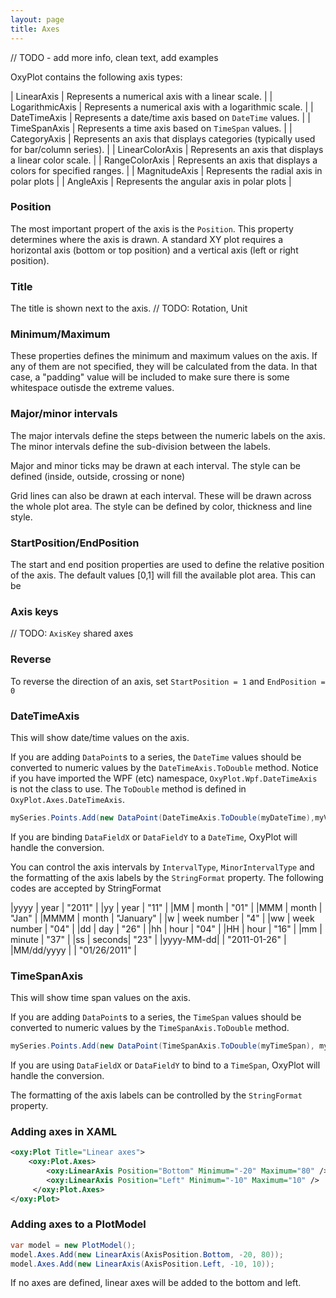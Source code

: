 ```yaml
---
layout: page
title: Axes
---
```


// TODO - add more info, clean text, add examples

OxyPlot contains the following axis types:

| LinearAxis | Represents a numerical axis with a linear scale. |
| LogarithmicAxis | Represents a numerical axis with a logarithmic scale. |
| DateTimeAxis | Represents a date/time axis based on `DateTime` values. |
| TimeSpanAxis | Represents a time axis based on `TimeSpan` values. |
| CategoryAxis | Represents an axis that displays categories (typically used for bar/column series). |
| LinearColorAxis | Represents an axis that displays a linear color scale. |
| RangeColorAxis | Represents an axis that displays a colors for specified ranges. |
| MagnitudeAxis | Represents the radial axis in polar plots |
| AngleAxis | Represents the angular axis in polar plots |
  
### Position

The most important propert of the axis is the `Position`. This property determines where the axis is drawn. A standard XY plot requires a horizontal axis (bottom or top position) and a vertical axis (left or right position).

### Title

The title is shown next to the axis. 
// TODO: Rotation, Unit

### Minimum/Maximum

These properties defines the minimum and maximum values on the axis. If any of them are not specified, they will be calculated from the data. In that case, a "padding" value will be included to make sure there is some whitespace outisde the extreme values.

### Major/minor intervals

The major intervals define the steps between the numeric labels on the axis. The minor intervals define the sub-division between the labels. 

Major and minor ticks may be drawn at each interval. The style can be defined (inside, outside, crossing or none)

Grid lines can also be drawn at each interval. These will be drawn across the whole plot area. The style can be defined by color, thickness and line style. 

### StartPosition/EndPosition

The start and end position properties are used to define the relative position of the axis. The default values [0,1] will fill the available plot area. This can be 

### Axis keys

// TODO: `AxisKey` shared axes

### Reverse

To reverse the direction of an axis, set `StartPosition = 1` and `EndPosition = 0`

### DateTimeAxis
This will show date/time values on the axis.

If you are adding `DataPoint`s to a series, the `DateTime` values should be converted to numeric values by the `DateTimeAxis.ToDouble` method. Notice if you have imported the WPF (etc) namespace, `OxyPlot.Wpf.DateTimeAxis` is not the class to use. The `ToDouble` method is defined in `OxyPlot.Axes.DateTimeAxis`.

``` csharp
mySeries.Points.Add(new DataPoint(DateTimeAxis.ToDouble(myDateTime),myValue))
```

If you are binding `DataFieldX` or `DataFieldY` to a `DateTime`, OxyPlot will handle the conversion.

You can control the axis intervals by `IntervalType`, `MinorIntervalType` and the formatting of the axis labels by the `StringFormat` property.
The following codes are accepted by StringFormat

|yyyy | year | "2011" |
|yy | year | "11" |
|MM | month | "01" |
|MMM | month | "Jan" |
|MMMM | month | "January" |
|w | week number | "4" |
|ww | week number | "04" |
|dd | day | "26" |
|hh | hour | "04" |
|HH | hour | "16" |
|mm | minute | "37" |
|ss | seconds| "23" |
|yyyy-MM-dd| | "2011-01-26" |
|MM/dd/yyyy | | "01/26/2011" |

### TimeSpanAxis

This will show time span values on the axis.

If you are adding `DataPoint`s to a series, the `TimeSpan` values should be converted to numeric values by the `TimeSpanAxis.ToDouble` method.

``` csharp
mySeries.Points.Add(new DataPoint(TimeSpanAxis.ToDouble(myTimeSpan), myValue))
```

If you are using `DataFieldX` or `DataFieldY` to bind to a `TimeSpan`, OxyPlot will handle the conversion.

The formatting of the axis labels can be controlled by the `StringFormat` property.

### Adding axes in XAML
``` xml
<oxy:Plot Title="Linear axes">
    <oxy:Plot.Axes>
        <oxy:LinearAxis Position="Bottom" Minimum="-20" Maximum="80" />
        <oxy:LinearAxis Position="Left" Minimum="-10" Maximum="10" />
     </oxy:Plot.Axes>
</oxy:Plot>
```

### Adding axes to a PlotModel
``` csharp
var model = new PlotModel();
model.Axes.Add(new LinearAxis(AxisPosition.Bottom, -20, 80));
model.Axes.Add(new LinearAxis(AxisPosition.Left, -10, 10));
```

If no axes are defined, linear axes will be added to the bottom and left.
